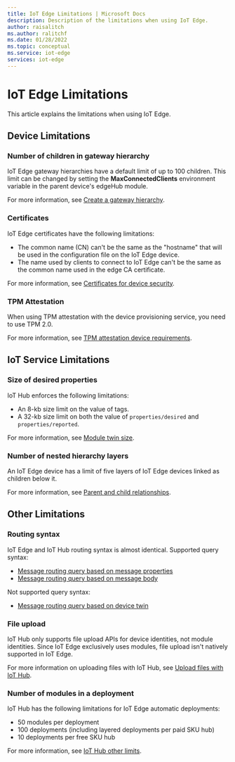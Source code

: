```yaml
---
title: IoT Edge Limitations | Microsoft Docs 
description: Description of the limitations when using IoT Edge.
author: raisalitch
ms.author: ralitchf
ms.date: 01/28/2022
ms.topic: conceptual
ms.service: iot-edge
services: iot-edge
---
```


# IoT Edge Limitations

This article explains the limitations when using IoT Edge.

## Device Limitations
### Number of children in gateway hierarchy
IoT Edge gateway hierarchies have a default limit of up to 100 children. This limit can be changed by setting the **MaxConnectedClients** environment variable in the parent device's edgeHub module.

For more information, see [Create a gateway hierarchy](how-to-connect-downstream-iot-edge-device.md#create-a-gateway-hierarchy).

### Certificates
IoT Edge certificates have the following limitations:
* The common name (CN) can't be the same as the "hostname" that will be used in the configuration file on the IoT Edge device.
* The name used by clients to connect to IoT Edge can't be the same as the common name used in the edge CA certificate.

For more information, see [Certificates for device security](iot-edge-certs.md#production-implications).

### TPM Attestation
When using TPM attestation with the device provisioning service, you need to use TPM 2.0.

For more information, see [TPM attestation device requirements](how-to-provision-devices-at-scale-linux-tpm.md#device-requirements).

## IoT Service Limitations
### Size of desired properties
IoT Hub enforces the following limitations:
* An 8-kb size limit on the value of tags.
* A 32-kb size limit on both the value of `properties/desired` and `properties/reported`.

For more information, see [Module twin size](../iot-hub/iot-hub-devguide-module-twins.md#module-twin-size).

### Number of nested hierarchy layers
An IoT Edge device has a limit of five layers of IoT Edge devices linked as children below it.

For more information, see [Parent and child relationships](iot-edge-as-gateway.md#parent-and-child-relationships).

## Other Limitations
### Routing syntax
IoT Edge and IoT Hub routing syntax is almost identical.
Supported query syntax:
* [Message routing query based on message properties](../iot-hub/iot-hub-devguide-routing-query-syntax.md#message-routing-query-based-on-message-properties)
* [Message routing query based on message body](../iot-hub/iot-hub-devguide-routing-query-syntax.md#message-routing-query-based-on-message-body)

Not supported query syntax:
* [Message routing query based on device twin](../iot-hub/iot-hub-devguide-routing-query-syntax.md#message-routing-query-based-on-device-twin)

### File upload
IoT Hub only supports file upload APIs for device identities, not module identities. Since IoT Edge exclusively uses modules, file upload isn't natively supported in IoT Edge.

For more information on uploading files with IoT Hub, see [Upload files with IoT Hub](../iot-hub/iot-hub-devguide-file-upload.md).


### Number of modules in a deployment
IoT Hub has the following limitations for IoT Edge automatic deployments:
* 50 modules per deployment
* 100 deployments (including layered deployments per paid SKU hub)
* 10 deployments per free SKU hub

For more information, see [IoT Hub other limits](../iot-hub/iot-hub-devguide-quotas-throttling.md#other-limits).
